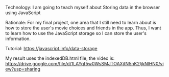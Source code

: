 Technology: I am going to teach myself about Storing data in the browser using JavaScript

Rationale: For my final project, one area that I still need to learn about is how to store the user's movie choices and friends in the app. Thus, I want to learn how to use the JavaScript storage so I can store the user's information. 

Tutorial: https://javascript.info/data-storage

My result uses the indexedDB.html file, the video is: https://drive.google.com/file/d/1LAYqf5w0WsSMJTOAXjtN5nK2IjkNlHN0/view?usp=sharing 